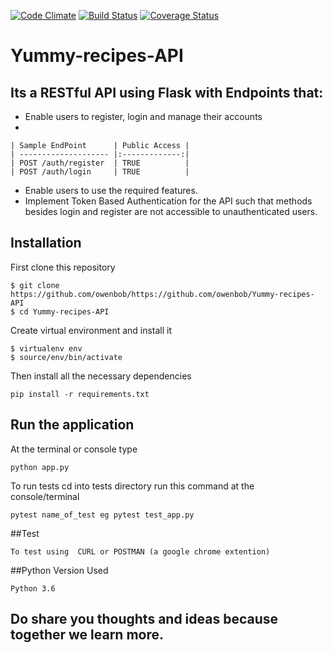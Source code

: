 [![Code Climate](https://codeclimate.com/github/owenbob/Yummy-recipes-API/badges/gpa.svg)](https://codeclimate.com/github/owenbob/Yummy-recipes-API)
[![Build Status](https://travis-ci.org/owenbob/Yummy-recipes-API.svg?branch=master)](https://travis-ci.org/owenbob/Yummy-recipes-API)
[![Coverage Status](https://coveralls.io/repos/github/owenbob/Yummy-recipes-API/badge.svg?branch=master)](https://coveralls.io/github/owenbob/Yummy-recipes-API?branch=master)


# Yummy-recipes-API

##  Its a RESTful API using Flask with Endpoints that:
   * Enable users to register, login and manage their accounts
   * 
    
    | Sample EndPoint      | Public Access |
    | -------------------- |:-------------:| 
    | POST /auth/register  | TRUE          | 
    | POST /auth/login     | TRUE          |  
    

   * Enable users to use the required features.
   * Implement Token Based Authentication for the API such that methods besides login and register are not accessible to unauthenticated users.


## Installation
First clone this repository
```
$ git clone https://github.com/owenbob/https://github.com/owenbob/Yummy-recipes-API
$ cd Yummy-recipes-API
```
Create virtual environment and install it
```
$ virtualenv env
$ source/env/bin/activate
```
Then install all the necessary dependencies
```
pip install -r requirements.txt
```

## Run the application
At the terminal or console type
```
python app.py
```
To run tests  cd into tests directory run this command at the console/terminal
```
pytest name_of_test eg pytest test_app.py

```


##Test
```
To test using  CURL or POSTMAN (a google chrome extention)
```
##Python Version Used
```
Python 3.6
```
## Do share you thoughts and ideas  because together we learn more.  


